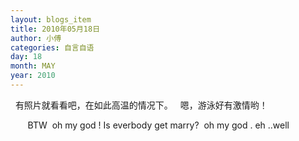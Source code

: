```yaml
---
layout: blogs_item
title: 2010年05月18日
author: 小傅
categories: 自言自语
day: 18
month: MAY
year: 2010
---
```




&nbsp; 有照片就看看吧，在如此高温的情况下。
&nbsp; 嗯，游泳好有激情哟！
&nbsp;
&nbsp;
&nbsp;


&nbsp;
&nbsp;
&nbsp;
&nbsp;BTW
&nbsp;oh my god ! Is everbody get marry?
&nbsp;oh my god . eh ..well


